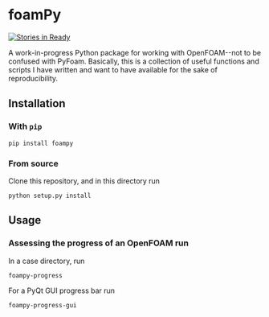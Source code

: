 # foamPy
[![Stories in Ready](https://badge.waffle.io/petebachant/foampy.png?label=ready&title=Ready)](https://waffle.io/petebachant/foampy)

A work-in-progress Python package for working with OpenFOAM--not to be confused
with PyFoam. Basically, this is a collection of useful functions and scripts
I have written and want to have available for the sake of reproducibility. 


## Installation

### With `pip`

    pip install foampy


### From source

Clone this repository, and in this directory run

    python setup.py install


## Usage

### Assessing the progress of an OpenFOAM run

In a case directory, run

    foampy-progress

For a PyQt GUI progress bar run

    foampy-progress-gui
